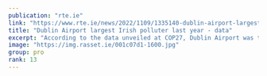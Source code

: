 ```yaml
---
publication: "rte.ie"
link: "https://www.rte.ie/news/2022/1109/1335140-dublin-airport-largest-polluter-in-ireland-cop27-data/"
title: "Dublin Airport largest Irish polluter last year - data"
excerpt: "According to the data unveiled at COP27, Dublin Airport was the specific source for just over one million tonnes of Ireland's greenhouse gas emissions in 2021."
image: "https://img.rasset.ie/001c07d1-1600.jpg"
group: pro
rank: 13
---
```

